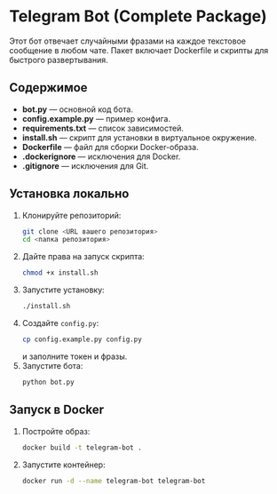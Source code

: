 # Telegram Bot (Complete Package)

Этот бот отвечает случайными фразами на каждое текстовое сообщение в любом чате. Пакет включает Dockerfile и скрипты для быстрого развертывания.

## Содержимое

- **bot.py** — основной код бота.
- **config.example.py** — пример конфига.
- **requirements.txt** — список зависимостей.
- **install.sh** — скрипт для установки в виртуальное окружение.
- **Dockerfile** — файл для сборки Docker-образа.
- **.dockerignore** — исключения для Docker.
- **.gitignore** — исключения для Git.

## Установка локально

1. Клонируйте репозиторий:
   ```bash
   git clone <URL вашего репозитория>
   cd <папка репозитория>
   ```
2. Дайте права на запуск скрипта:
   ```bash
   chmod +x install.sh
   ```
3. Запустите установку:
   ```bash
   ./install.sh
   ```
4. Создайте `config.py`:
   ```bash
   cp config.example.py config.py
   ```
   и заполните токен и фразы.
5. Запустите бота:
   ```bash
   python bot.py
   ```

## Запуск в Docker

1. Постройте образ:
   ```bash
   docker build -t telegram-bot .
   ```
2. Запустите контейнер:
   ```bash
   docker run -d --name telegram-bot telegram-bot
   ```


